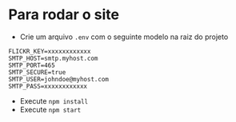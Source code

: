 # Para rodar o site
- Crie um arquivo `.env` com o seguinte modelo na raiz do projeto
```
FLICKR_KEY=xxxxxxxxxxxx
SMTP_HOST=smtp.myhost.com
SMTP_PORT=465
SMTP_SECURE=true
SMTP_USER=johndoe@myhost.com
SMTP_PASS=xxxxxxxxxxxx
```
- Execute `npm install`
- Execute `npm start`